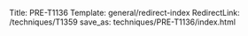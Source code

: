 Title: PRE-T1136
Template: general/redirect-index
RedirectLink: /techniques/T1359
save_as: techniques/PRE-T1136/index.html